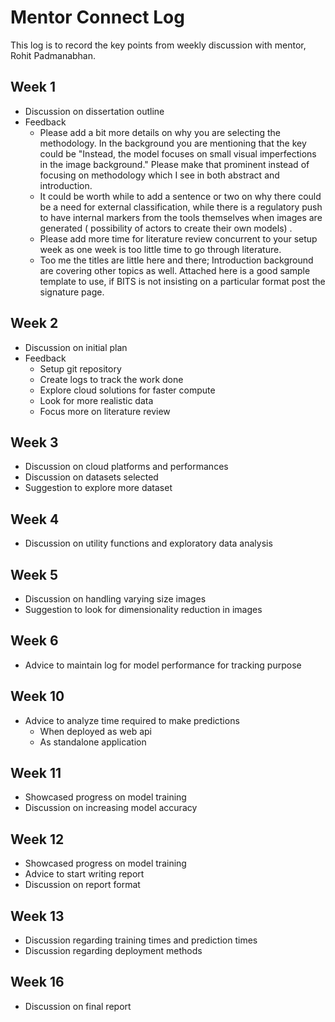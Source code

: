 # Mentor Connect Log

This log is to record the key points from weekly discussion with mentor, Rohit Padmanabhan.

## Week 1

-   Discussion on dissertation outline
-   Feedback
    -   Please add a bit more details on why you are selecting the methodology. In the background you are mentioning that the key could be "Instead, the model focuses on small visual imperfections in the image background." Please make that prominent instead of focusing on methodology which I see in both abstract and introduction.
    -   It could be worth while to add a sentence or two on why there could be a need for external classification, while there is a regulatory push to have internal markers from the tools themselves when images are generated ( possibility of actors to create their own models) .
    -   Please add more time for literature review concurrent to your setup week as one week is too little time to go through literature.
    -   Too me the titles are little here and there; Introduction background are covering other topics as well. Attached here is a good sample template to use, if BITS is not insisting on a particular format post the signature page.

## Week 2

-   Discussion on initial plan
-   Feedback
    -   Setup git repository
    -   Create logs to track the work done
    -   Explore cloud solutions for faster compute
    -   Look for more realistic data
    -   Focus more on literature review

## Week 3

-   Discussion on cloud platforms and performances
-   Discussion on datasets selected
-   Suggestion to explore more dataset

## Week 4

-   Discussion on utility functions and exploratory data analysis

## Week 5

-   Discussion on handling varying size images
-   Suggestion to look for dimensionality reduction in images

## Week 6

-   Advice to maintain log for model performance for tracking purpose

## Week 10

-   Advice to analyze time required to make predictions
    -   When deployed as web api
    -   As standalone application

## Week 11

-   Showcased progress on model training
-   Discussion on increasing model accuracy

## Week 12

-   Showcased progress on model training
-   Advice to start writing report
-   Discussion on report format

## Week 13

-   Discussion regarding training times and prediction times
-   Discussion regarding deployment methods

## Week 16

-   Discussion on final report
